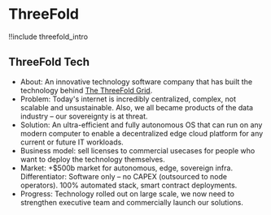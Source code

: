 # ThreeFold

!!include threefold_intro

## ThreeFold Tech

- About: An innovative technology software company that has built the technology behind [The ThreeFold Grid](threefold_cloud.md).
- Problem: Today's internet is incredibly centralized, complex, not scalable and unsustainable. Also, we all became products of the data industry – our sovereignty is at threat.
- Solution: An ultra-efficient and fully autonomous OS that can run on any modern computer to enable a decentralized edge cloud platform for any current or future IT workloads.
- Business model: sell licenses to commercial usecases for people who want to deploy the technology themselves.
- Market: +$500b market for autonomous, edge, sovereign infra. Differentiator: Software only – no CAPEX (outsourced to node
operators). 100% automated stack, smart contract deployments.
- Progress: Technology rolled out on large scale, we now need to strengthen executive team and commercially launch our solutions.
